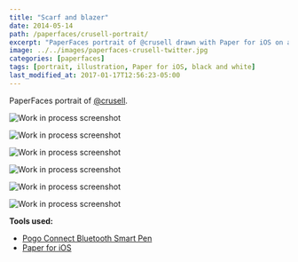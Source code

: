 ```yaml
---
title: "Scarf and blazer"
date: 2014-05-14
path: /paperfaces/crusell-portrait/
excerpt: "PaperFaces portrait of @crusell drawn with Paper for iOS on an iPad."
image: ../../images/paperfaces-crusell-twitter.jpg
categories: [paperfaces]
tags: [portrait, illustration, Paper for iOS, black and white]
last_modified_at: 2017-01-17T12:56:23-05:00
---
```


PaperFaces portrait of [@crusell](https://twitter.com/crusell).

![Work in process screenshot](../../images/paperfaces-crusell-process-1-lg.jpg)

![Work in process screenshot](../../images/paperfaces-crusell-process-2-lg.jpg)

![Work in process screenshot](../../images/paperfaces-crusell-process-3-lg.jpg)

![Work in process screenshot](../../images/paperfaces-crusell-process-4-lg.jpg)

![Work in process screenshot](../../images/paperfaces-crusell-process-5-lg.jpg)

![Work in process screenshot](../../images/paperfaces-crusell-process-6-lg.jpg)

**Tools used:**

- [Pogo Connect Bluetooth Smart Pen](https://www.amazon.com/gp/product/B009K448L4/ref=as_li_ss_tl?ie=UTF8&camp=1789&creative=390957&creativeASIN=B009K448L4&linkCode=as2&tag=mademist-20)
- [Paper for iOS](https://paper.bywetransfer.com/)
